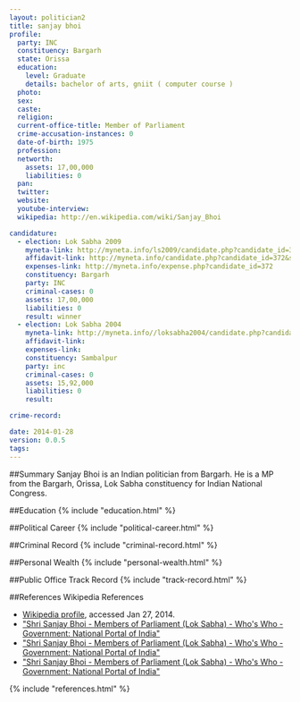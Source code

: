 ```yaml
---
layout: politician2
title: sanjay bhoi
profile: 
  party: INC
  constituency: Bargarh
  state: Orissa
  education: 
    level: Graduate
    details: bachelor of arts, gniit ( computer course )
  photo: 
  sex: 
  caste: 
  religion: 
  current-office-title: Member of Parliament
  crime-accusation-instances: 0
  date-of-birth: 1975
  profession: 
  networth: 
    assets: 17,00,000
    liabilities: 0
  pan: 
  twitter: 
  website: 
  youtube-interview: 
  wikipedia: http://en.wikipedia.com/wiki/Sanjay_Bhoi

candidature: 
  - election: Lok Sabha 2009
    myneta-link: http://myneta.info/ls2009/candidate.php?candidate_id=372
    affidavit-link: http://myneta.info/candidate.php?candidate_id=372&scan=original
    expenses-link: http://myneta.info/expense.php?candidate_id=372
    constituency: Bargarh 
    party: INC
    criminal-cases: 0
    assets: 17,00,000
    liabilities: 0
    result: winner 
  - election: Lok Sabha 2004
    myneta-link: http://myneta.info//loksabha2004/candidate.php?candidate_id=2947
    affidavit-link: 
    expenses-link: 
    constituency: Sambalpur 
    party: inc
    criminal-cases: 0
    assets: 15,92,000
    liabilities: 0
    result:  

crime-record: 

date: 2014-01-28
version: 0.0.5
tags: 
---
```

##Summary
Sanjay Bhoi is an Indian politician from Bargarh. He is a MP from the Bargarh, Orissa, Lok Sabha constituency for Indian National Congress.




##Education
{% include "education.html" %}


##Political Career
{% include "political-career.html" %}


##Criminal Record
{% include "criminal-record.html" %}


##Personal Wealth
{% include "personal-wealth.html" %}


##Public Office Track Record
{% include "track-record.html" %}


##References
Wikipedia References
- [Wikipedia profile]({{page.profile.wikipedia}}), accessed Jan 27, 2014.
- ["Shri Sanjay Bhoi - Members of Parliament (Lok Sabha) - Who's Who - Government: National Portal of India"][wiki1]
- ["Shri Sanjay Bhoi - Members of Parliament (Lok Sabha) - Who's Who - Government: National Portal of India"][wiki2]
- ["Shri Sanjay Bhoi - Members of Parliament (Lok Sabha) - Who's Who - Government: National Portal of India"][wiki3]

[wiki1]: http://india.gov.in/govt/loksabhampbiodata.php?mpcode=4361
[wiki2]: http://www.governancenow.com/gov-now/your-mp/sanjay-bhoi-starvation-deaths-orissa
[wiki3]: http://eci.nic.in/eci_main/press/List%20of%20Winning%20Candidated%20Final%20for%2016th%20May.pdf


{% include "references.html" %}